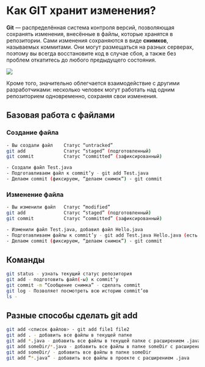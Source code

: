 # Как GIT хранит изменения?
**Git** — распределённая система контроля версий, позволяющая сохранять изменения, внесённые в файлы, которые хранятся в репозитории. Сами изменения сохраняются в виде **снимков**, называемых коммитами. Они могут размещаться на разных серверах, поэтому вы всегда восстановите код в случае сбоя, а также без проблем откатитесь до любого предыдущего состояния. 

![](https://i.stack.imgur.com/l8Ca3.png)

Кроме того, значительно облегчается взаимодействие с другими разработчиками: несколько человек могут работать над одним репозиторием одновременно, сохраняя свои изменения. 

## Базовая работа с файлами
### Создание файла
```sh
- Вы создали файл    Статус “untracked”
git add              Статус “staged” (подготовленный)
git commit           Статус “committed” (зафиксированный)

- Создали файл Test.java
- Подготавливаем файл к commit’у - git add Test.java
- Делаем commit (фиксируем, “делаем снимок”) - git commit
```

### Изменение файла
```sh
- Вы изменили файл   Статус “modified”
git add              Статус “staged” (подготовленный)
git commit           Статус “committed” (зафиксированный)

- Изменили файл Test.java, добавил файл Hello.java
- Подготавливаем файлы к commit’у - git add Test.java Hello.java (есть другие варианты, например git add *.java)
- Делаем commit (фиксируем, “делаем снимок”) - git commit
```

## Команды
```sh
git status - узнать текущий статус репозитория
git add - подготовить файл(-ы) к commit’у
git commit -m “Сообщение снимка” - сделать commit
git log - Позволяет посмотреть всю историю commit’ов
ls -
 ```
 
## Разные способы сделать git add
```sh
git add <список файлов> - git add file1 file2
git add . - добавить все файлы в текущей папке
git add *.java - добавить все файлы в текущей папке с расширением .java
git add someDir/*.java - добавить все файлы в папке someDir с расширением .java
git add someDir/ - добавить все файлы в папке someDir
git add “*.java” - добавить все файлы в проекте с расширением .java 
```